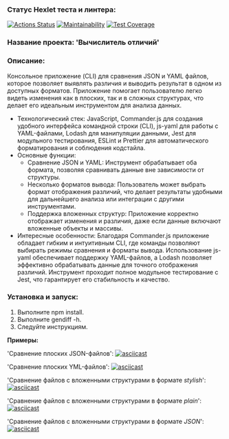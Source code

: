 ### Статус Hexlet теста и линтера:

[![Actions Status](https://github.com/tdd3vlp/frontend-project-46/actions/workflows/hexlet-check.yml/badge.svg)](https://github.com/tdd3vlp/frontend-project-46/actions)
[![Maintainability](https://api.codeclimate.com/v1/badges/c70e15872ce3b624b1c5/maintainability)](https://codeclimate.com/github/tdd3vlp/frontend-project-46/maintainability)
[![Test Coverage](https://api.codeclimate.com/v1/badges/c70e15872ce3b624b1c5/test_coverage)](https://codeclimate.com/github/tdd3vlp/frontend-project-46/test_coverage)

### Название проекта: 'Вычислитель отличий'

### Описание: 
Консольное приложение (CLI) для сравнения JSON и YAML файлов, которое позволяет выявлять различия и выводить результат в одном из доступных форматов. Приложение помогает пользователю легко видеть изменения как в плоских, так и в   сложных структурах, что делает его идеальным инструментом для анализа данных.

- Технологический стек: JavaScript, Commander.js для создания удобного интерфейса командной строки (CLI), js-yaml для работы с YAML-файлами, Lodash для манипуляции данными, Jest для модульного тестирования, ESLint и Prettier для автоматического форматирования и соблюдения кодстайла.
- Основные функции:
	- Сравнение JSON и YAML: Инструмент обрабатывает оба формата, позволяя сравнивать данные вне зависимости от структуры.
	- Несколько форматов вывода: Пользователь может выбрать формат отображения различий, что делает результаты удобными для дальнейшего анализа или интеграции с другими инструментами.
	- Поддержка вложенных структур: Приложение корректно отображает изменения и различия, даже если данные включают вложенные объекты и массивы.
 - Интересные особенности: Благодаря Commander.js приложение обладает гибким и интуитивным CLI, где команды позволяют выбирать режимы сравнения и форматы вывода. Использование js-yaml обеспечивает поддержку YAML-файлов, а Lodash позволяет эффективно обрабатывать данные для точного отображения различий. Инструмент проходит полное модульное тестирование с Jest, что гарантирует его стабильность и качество.

### Установка и запуск:

1. Выполните npm install.
2. Выполните gendiff -h.
3. Следуйте инструкциям.

**Примеры:**

'Сравнение плоских JSON-файлов':
[![asciicast](https://asciinema.org/a/7J6hwxvJQi1iLO69NLrPQMpKA.svg)](https://asciinema.org/a/7J6hwxvJQi1iLO69NLrPQMpKA)

'Сравнение плоских YML-файлов':
[![asciicast](https://asciinema.org/a/SKQKWtlPjeNlq6nCNFDlwDaX3.svg)](https://asciinema.org/a/SKQKWtlPjeNlq6nCNFDlwDaX3)

'Сравнение файлов с вложенными структурами в формате *stylish*':
[![asciicast](https://asciinema.org/a/wai2fyfkKDYAB9ZOsK3w4wfbn.svg)](https://asciinema.org/a/wai2fyfkKDYAB9ZOsK3w4wfbn)

'Сравнение файлов с вложенными структурами в формате *plain*':
[![asciicast](https://asciinema.org/a/82JtuJi7fjwhGmqWAMpwkljXG.svg)](https://asciinema.org/a/82JtuJi7fjwhGmqWAMpwkljXG)

'Сравнение файлов с вложенными структурами в формате *JSON*':
[![asciicast](https://asciinema.org/a/DlpbYyAXnEPWvYcJeFJ4ID9nU.svg)](https://asciinema.org/a/DlpbYyAXnEPWvYcJeFJ4ID9nU)
